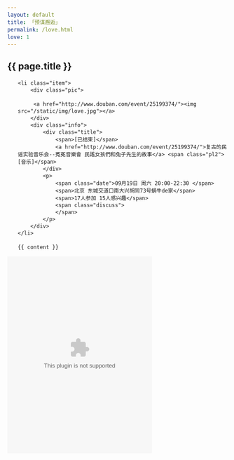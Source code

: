 ```yaml
---
layout: default
title: 「预谋邂逅」
permalink: /love.html
love: 1
---
```


<div class="mod" id="events-8341641">
<div class="hd">
<h2><span>{{ page.title }}</span>
</h2>
    </div>
<div class="bd">
<div class="events-list">
<ul class="list-m">


    <li class="item">
        <div class="pic">
        
         <a href="http://www.douban.com/event/25199374/"><img src="/static/img/love.jpg"></a>
        </div>
        <div class="info"> 
            <div class="title">
                <span>[已结束]</span>
                <a href="http://www.douban.com/event/25199374/">复古的民谣实验音乐会--菟莬音樂會 民謠女孩們和兔子先生的故事</a> <span class="pl2">[音乐]</span>
            </div>
            <p>
                <span class="date">09月19日 周六 20:00-22:30 </span>
                <span>北京 东城交道口南大兴胡同73号蜗牛de家</span>
                <span>17人参加 15人感兴趣</span>
                <span class="discuss">
                </span>
            </p>
        </div>
    </li>

    {{ content }}
    
    

</ul>
</div>
</div>


<div class="bd">



<embed src="http://music.163.com/style/swf/widget.swf?sid=2221022&type=4&auto=0&width=310&height=430" width="330" height="450"  allowNetworking="all"></embed>

</div>
</div>